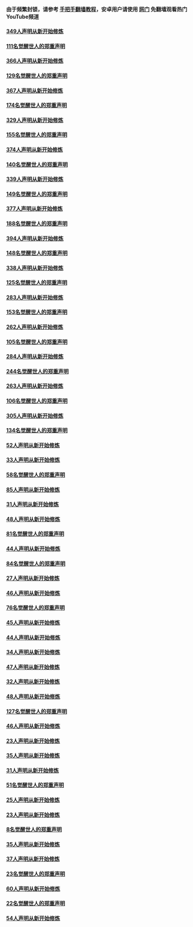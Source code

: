 #### 由于频繁封锁，请参考 [手把手翻墙教程](https://github.com/gfw-breaker/guides/wiki/)，安卓用户请使用 [网门](https://github.com/gfw-breaker/nogfw/blob/master/dl.md?t=06182101) 免翻墙观看热门YouTube频道 

#### [349人声明从新开始修炼](../pages/91/426969.md?t=06182101) 

#### [111名觉醒世人的郑重声明](../pages/91/426968.md?t=06182101) 

#### [366人声明从新开始修炼](../pages/91/426737.md?t=06182101) 

#### [129名觉醒世人的郑重声明](../pages/91/426736.md?t=06182101) 

#### [367人声明从新开始修炼](../pages/91/426421.md?t=06182101) 

#### [174名觉醒世人的郑重声明](../pages/91/426420.md?t=06182101) 

#### [329人声明从新开始修炼](../pages/91/426139.md?t=06182101) 

#### [155名觉醒世人的郑重声明](../pages/91/426138.md?t=06182101) 

#### [374人声明从新开始修炼](../pages/91/425811.md?t=06182101) 

#### [140名觉醒世人的郑重声明](../pages/91/425810.md?t=06182101) 

#### [339人声明从新开始修炼](../pages/91/425690.md?t=06182101) 

#### [149名觉醒世人的郑重声明](../pages/91/425689.md?t=06182101) 

#### [377人声明从新开始修炼](../pages/91/424867.md?t=06182101) 

#### [188名觉醒世人的郑重声明](../pages/91/424866.md?t=06182101) 

#### [394人声明从新开始修炼](../pages/91/423914.md?t=06182101) 

#### [148名觉醒世人的郑重声明](../pages/91/423913.md?t=06182101) 

#### [338人声明从新开始修炼](../pages/91/423540.md?t=06182101) 

#### [125名觉醒世人的郑重声明](../pages/91/423539.md?t=06182101) 

#### [283人声明从新开始修炼](../pages/91/423296.md?t=06182101) 

#### [153名觉醒世人的郑重声明](../pages/91/423295.md?t=06182101) 

#### [262人声明从新开始修炼](../pages/91/423004.md?t=06182101) 

#### [105名觉醒世人的郑重声明](../pages/91/423003.md?t=06182101) 

#### [284人声明从新开始修炼](../pages/91/422707.md?t=06182101) 

#### [244名觉醒世人的郑重声明](../pages/91/422706.md?t=06182101) 

#### [263人声明从新开始修炼](../pages/91/422553.md?t=06182101) 

#### [106名觉醒世人的郑重声明](../pages/91/422552.md?t=06182101) 

#### [305人声明从新开始修炼](../pages/91/422153.md?t=06182101) 

#### [134名觉醒世人的郑重声明](../pages/91/422152.md?t=06182101) 

#### [52人声明从新开始修炼](../pages/91/421846.md?t=06182101) 

#### [33人声明从新开始修炼](../pages/91/421804.md?t=06182101) 

#### [58名觉醒世人的郑重声明](../pages/91/421845.md?t=06182101) 

#### [85人声明从新开始修炼](../pages/91/421769.md?t=06182101) 

#### [31人声明从新开始修炼](../pages/91/421763.md?t=06182101) 

#### [48人声明从新开始修炼](../pages/91/421605.md?t=06182101) 

#### [81名觉醒世人的郑重声明](../pages/91/421656.md?t=06182101) 

#### [44人声明从新开始修炼](../pages/91/421544.md?t=06182101) 

#### [84名觉醒世人的郑重声明](../pages/91/421543.md?t=06182101) 

#### [27人声明从新开始修炼](../pages/91/421465.md?t=06182101) 

#### [46人声明从新开始修炼](../pages/91/421454.md?t=06182101) 

#### [76名觉醒世人的郑重声明](../pages/91/421453.md?t=06182101) 

#### [45人声明从新开始修炼](../pages/91/421452.md?t=06182101) 

#### [44人声明从新开始修炼](../pages/91/421422.md?t=06182101) 

#### [34人声明从新开始修炼](../pages/91/421322.md?t=06182101) 

#### [47人声明从新开始修炼](../pages/91/421264.md?t=06182101) 

#### [32人声明从新开始修炼](../pages/91/421225.md?t=06182101) 

#### [48人声明从新开始修炼](../pages/91/421202.md?t=06182101) 

#### [127名觉醒世人的郑重声明](../pages/91/421224.md?t=06182101) 

#### [46人声明从新开始修炼](../pages/91/421203.md?t=06182101) 

#### [23人声明从新开始修炼](../pages/91/421138.md?t=06182101) 

#### [35人声明从新开始修炼](../pages/91/421122.md?t=06182101) 

#### [31人声明从新开始修炼](../pages/91/421081.md?t=06182101) 

#### [51名觉醒世人的郑重声明](../pages/91/421080.md?t=06182101) 

#### [25人声明从新开始修炼](../pages/91/421020.md?t=06182101) 

#### [23人声明从新开始修炼](../pages/91/420884.md?t=06182101) 

#### [8名觉醒世人的郑重声明](../pages/91/420883.md?t=06182101) 

#### [35人声明从新开始修炼](../pages/91/420809.md?t=06182101) 

#### [37人声明从新开始修炼](../pages/91/420766.md?t=06182101) 

#### [23名觉醒世人的郑重声明](../pages/91/420765.md?t=06182101) 

#### [60人声明从新开始修炼](../pages/91/420727.md?t=06182101) 

#### [22名觉醒世人的郑重声明](../pages/91/420726.md?t=06182101) 

#### [54人声明从新开始修炼](../pages/91/420529.md?t=06182101) 

